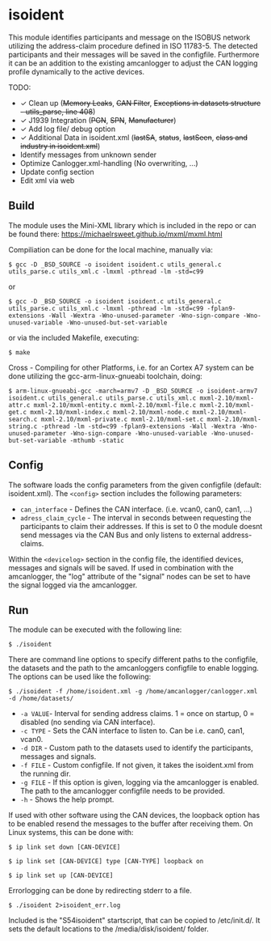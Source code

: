 # isoident
This module identifies participants and message on the ISOBUS network utilizing the address-claim procedure defined in ISO 11783-5. The detected participants and their messages will be saved in the configfile. Furthermore it can be an addition to the existing amcanlogger to adjust the CAN logging profile dynamically to the active devices.

TODO:
* ✓ Clean up (~~Memory Leaks~~, ~~CAN Filter~~, ~~Exceptions in datasets structure - utils_parse, line 408~~)
* ✓ J1939 Integration (~~PGN~~, ~~SPN~~, ~~Manufacturer~~)
* ✓ Add log file/ debug option
* ✓ Additional Data in isoident.xml (~~lastSA~~, ~~status~~, ~~lastSeen~~, ~~class and industry in isoident.xml~~)
* Identify messages from unknown sender
* Optimize Canlogger.xml-handling (No overwriting, ...)
* Update config section
* Edit xml via web

## Build

The module uses the Mini-XML library which is included in the repo or can be found there: https://michaelrsweet.github.io/mxml/mxml.html

Compiliation can be done for the local machine, manually via:

`$ gcc -D _BSD_SOURCE -o isoident isoident.c utils_general.c utils_parse.c utils_xml.c -lmxml -pthread -lm -std=c99`

or

`$ gcc -D _BSD_SOURCE -o isoident isoident.c utils_general.c utils_parse.c utils_xml.c -lmxml -pthread -lm -std=c99 -fplan9-extensions -Wall -Wextra -Wno-unused-parameter -Wno-sign-compare -Wno-unused-variable -Wno-unused-but-set-variable`

or via the included Makefile, executing:

`$ make`

Cross - Compiling for other Platforms, i.e. for an Cortex A7 system can be done utilizing the gcc-arm-linux-gnueabi toolchain, doing:

`$ arm-linux-gnueabi-gcc -march=armv7 -D _BSD_SOURCE -o isoident-armv7 isoident.c utils_general.c utils_parse.c utils_xml.c mxml-2.10/mxml-attr.c mxml-2.10/mxml-entity.c mxml-2.10/mxml-file.c mxml-2.10/mxml-get.c mxml-2.10/mxml-index.c mxml-2.10/mxml-node.c mxml-2.10/mxml-search.c mxml-2.10/mxml-private.c mxml-2.10/mxml-set.c mxml-2.10/mxml-string.c -pthread -lm -std=c99 -fplan9-extensions -Wall -Wextra -Wno-unused-parameter -Wno-sign-compare -Wno-unused-variable -Wno-unused-but-set-variable -mthumb -static`

## Config

The software loads the config parameters from the given configfile (default: isoident.xml). The `<config>` section includes the following parameters:
* `can_interface` - Defines the CAN interface. (i.e. vcan0, can0, can1, ...)
* `adress_claim_cycle` - The interval in seconds between requesting the participants to claim their addresses. If this is set to 0 the module doesnt send messages via the CAN Bus and only listens to external address-claims.

Within the `<devicelog>` section in the config file, the identified devices, messages and signals will be saved. If used in combination with the amcanlogger, the "log" attribute of the "signal" nodes can be set to have the signal logged via the amcanlogger.

## Run

The module can be executed with the following line:

`$ ./isoident`

There are command line options to specify different paths to the configfile, the datasets and the path to the amcanloggers configfile to enable logging. The options can be used like the following:

`$ ./isoident -f /home/isoident.xml -g /home/amcanlogger/canlogger.xml -d /home/datasets/`

* `-a VALUE`- Interval for sending address claims. 1 = once on startup, 0 = disabled (no sending via CAN interface).
* `-c TYPE` - Sets the CAN interface to listen to. Can be i.e. can0, can1, vcan0.
* `-d DIR`  - Custom path to the datasets used to identify the participants, messages and signals.
* `-f FILE` - Custom configfile. If not given, it takes the isoident.xml from the running dir.
* `-g FILE` - If this option is given, logging via the amcanlogger is enabled. The path to the amcanlogger configfile needs to be provided.
* `-h` - Shows the help prompt.

If used with other software using the CAN devices, the loopback option has to be enabled resend the messages to the buffer after receiving them. On Linux systems, this can be done with:

`$ ip link set down [CAN-DEVICE]`

`$ ip link set [CAN-DEVICE] type [CAN-TYPE] loopback on`

`$ ip link set up [CAN-DEVICE]`

Errorlogging can be done by redirecting stderr to a file.

`$ ./isoident 2>isoident_err.log`

Included is the "S54isoident" startscript, that can be copied to  /etc/init.d/. It sets the default locations to the  /media/disk/isoident/ folder.
